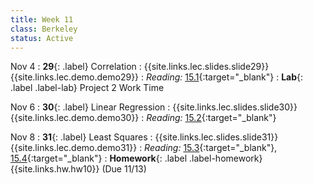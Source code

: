 ```yaml
---
title: Week 11
class: Berkeley
status: Active
---
```


Nov 4
: **29**{: .label} Correlation
    : {{site.links.lec.slides.slide29}} {{site.links.lec.demo.demo29}}
: _Reading:_ [15.1](https://inferentialthinking.com/chapters/15/1/Correlation.html){:target="_blank"}
: **Lab**{: .label .label-lab} Project 2 Work Time

Nov 6
: **30**{: .label} Linear Regression
    : {{site.links.lec.slides.slide30}} {{site.links.lec.demo.demo30}}
: _Reading:_ [15.2](https://inferentialthinking.com/chapters/15/2/Regression_Line.html){:target="_blank"}

Nov 8
: **31**{: .label} Least Squares
  : {{site.links.lec.slides.slide31}} {{site.links.lec.demo.demo31}}
: _Reading:_ [15.3](https://inferentialthinking.com/chapters/15/3/Method_of_Least_Squares.html){:target="_blank"}, [15.4](https://inferentialthinking.com/chapters/15/4/Least_Squares_Regression.html){:target="_blank"}
: **Homework**{: .label .label-homework} {{site.links.hw.hw10}} (Due 11/13)